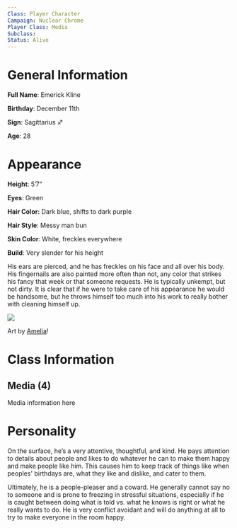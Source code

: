 ```yaml
---
Class: Player Character
Campaign: Nuclear Chrome
Player Class: Media
Subclass: 
Status: Alive
---
```

# General Information
**Full Name**: Emerick Kline

**Birthday**: December 11th

**Sign**: Sagittarius ♐

**Age**: 28
# Appearance
**Height**: 5’7”

**Eyes**: Green

**Hair Color:** Dark blue, shifts to dark purple

**Hair Style**: Messy man bun

**Skin Color**: White, freckles everywhere

**Build**: Very slender for his height

His ears are pierced, and he has freckles on his face and all over his body. His fingernails are also painted more often than not, any color that strikes his fancy that week or that someone requests. He is typically unkempt, but not dirty. It is clear that if he were to take care of his appearance he would be handsome, but he throws himself too much into his work to really bother with cleaning himself up.

![](nc_emmy-reference.webp)

Art by [Amelia](https://atelieramelia.carrd.co/)!
# Class Information
## Media (4)
Media information here
# Personality
On the surface, he’s a very attentive, thoughtful, and kind. He pays attention to details about people and likes to do whatever he can to make them happy and make people like him. This causes him to keep track of things like when peoples' birthdays are, what they like and dislike, and cater to them. 

Ultimately, he is a people-pleaser and a coward. He generally cannot say no to someone and is prone to freezing in stressful situations, especially if he is caught between doing what is told vs. what he knows is right or what he really wants to do. He is very conflict avoidant and will do anything at all to try to make everyone in the room happy.